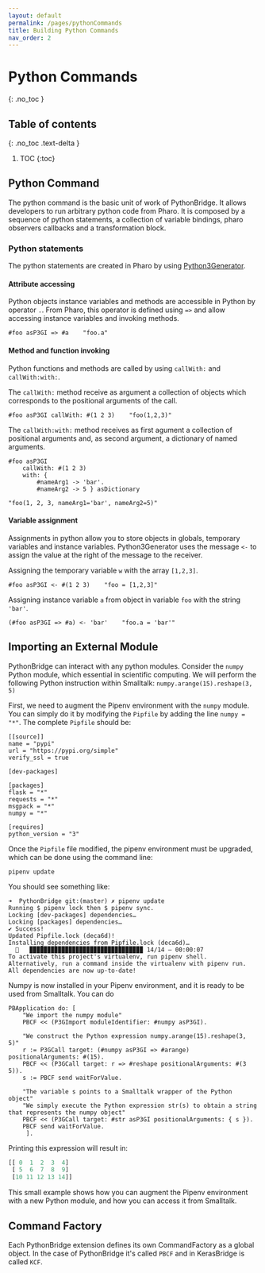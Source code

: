 ```yaml
---
layout: default
permalink: /pages/pythonCommands
title: Building Python Commands
nav_order: 2
---
```


# Python Commands
{: .no_toc }

## Table of contents
{: .no_toc .text-delta }

1. TOC
{:toc}

## Python Command

The python command is the basic unit of work of PythonBridge. It allows developers to run arbitrary python code from Pharo. It is composed by a sequence of python statements, a collection of variable bindings, pharo observers callbacks and a transformation block.

### Python statements

The python statements are created in Pharo by using [Python3Generator](https://github.com/juliendelplanque/Python3Generator).

#### Attribute accessing
Python objects instance variables and methods are accessible in Python by operator `.`. From Pharo, this operator is defined using `=>` and allow accessing instance variables and invoking methods.
```smalltalk
#foo asP3GI => #a    "foo.a"
```

#### Method and function invoking
Python functions and methods are called by using `callWith:` and `callWith:with:`. 

The `callWith:` method receive as argument a collection of objects which corresponds to the positional arguments of the call.
```smalltalk
#foo asP3GI callWith: #(1 2 3)    "foo(1,2,3)"
```

The `callWith:with:` method receives as first agument a collection of positional arguments and, as second argument, a dictionary of named arguments.
```smalltalk
#foo asP3GI 
    callWith: #(1 2 3) 
    with: { 
        #nameArg1 -> 'bar'.
        #nameArg2 -> 5 } asDictionary

"foo(1, 2, 3, nameArg1='bar', nameArg2=5)"
```

#### Variable assignment
Assignments in python allow you to store objects in globals, temporary variables and instance variables. Python3Generator uses the message `<-` to assign the value at the right of the message to the receiver.

Assigning the temporary variable `w` with the array `[1,2,3]`.
```smalltalk
#foo asP3GI <- #(1 2 3)    "foo = [1,2,3]"
```

Assigning instance variable `a` from object in variable `foo` with the string `'bar'`.
```smalltalk
(#foo asP3GI => #a) <- 'bar'    "foo.a = 'bar'"
```


## Importing an External Module

PythonBridge can interact with any python modules. Consider the `numpy` Python module, which essential in scientific computing. We will perform the following Python instruction within Smalltalk: `numpy.arange(15).reshape(3, 5)`

First, we need to augment the Pipenv environment with the `numpy` module. You can simply do it by modifying the `Pipfile` by adding the line `numpy = "*"`. The complete `Pipfile` should be:

```
[[source]]
name = "pypi"
url = "https://pypi.org/simple"
verify_ssl = true

[dev-packages]

[packages]
flask = "*"
requests = "*"
msgpack = "*"
numpy = "*"

[requires]
python_version = "3"
```

Once the `Pipfile` file modified, the pipenv environment must be upgraded, which can be done using the command line:
```
pipenv update
```

You should see something like: 
```
➜  PythonBridge git:(master) ✗ pipenv update
Running $ pipenv lock then $ pipenv sync.
Locking [dev-packages] dependencies…
Locking [packages] dependencies…
✔ Success! 
Updated Pipfile.lock (deca6d)!
Installing dependencies from Pipfile.lock (deca6d)…
  🐍   ▉▉▉▉▉▉▉▉▉▉▉▉▉▉▉▉▉▉▉▉▉▉▉▉▉▉▉▉▉▉▉▉ 14/14 — 00:00:07
To activate this project's virtualenv, run pipenv shell.
Alternatively, run a command inside the virtualenv with pipenv run.
All dependencies are now up-to-date!
```

Numpy is now installed in your Pipenv environment, and it is ready to be used from Smalltalk. You can do 

```Smalltalk
PBApplication do: [ 
    "We import the numpy module"
	PBCF << (P3GImport moduleIdentifier: #numpy asP3GI).
    
    "We construct the Python expression numpy.arange(15).reshape(3, 5)"
	r := P3GCall target: (#numpy asP3GI => #arange) positionalArguments: #(15).
	PBCF << (P3GCall target: r => #reshape positionalArguments: #(3 5)). 
	s := PBCF send waitForValue.
    
    "The variable s points to a Smalltalk wrapper of the Python object"
    "We simply execute the Python expression str(s) to obtain a string that represents the numpy object"
	PBCF << (P3GCall target: #str asP3GI positionalArguments: { s }). 
	PBCF send waitForValue.
	 ].
```

Printing this expression will result in:
```Python
[[ 0  1  2  3  4]
 [ 5  6  7  8  9]
 [10 11 12 13 14]]
```

This small example shows how you can augment the Pipenv environment with a new Python module, and how you can access it from Smalltalk.

## Command Factory

Each PythonBridge extension defines its own CommandFactory as a global object. In the case of PythonBridge it's called `PBCF` and in KerasBridge is called `KCF`.

